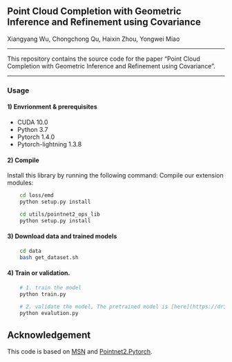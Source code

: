 ## Point Cloud Completion with Geometric Inference and Refinement using Covariance

Xiangyang Wu, Chongchong Qu, Haixin Zhou, Yongwei Miao

-----------

This repository contains the source code for the paper “Point Cloud Completion with Geometric Inference and Refinement using Covariance”.

-----


### Usage

#### 1) Envrionment & prerequisites

- CUDA 10.0
- Python 3.7
- Pytorch 1.4.0
- Pytorch-lightning 1.3.8

#### 2) Compile

Install this library by running the following command:
Compile our extension modules:  

```bash
    cd loss/emd
    python setup.py install

    cd utils/pointnet2_ops_lib
    python setup.py install
```

#### 3) Download data and trained models
```bash
    cd data
    bash get_dataset.sh
```

#### 4) Train or validation. 
```bash
    # 1. train the model
    python train.py 
    
    # 2. validate the model, The pretrained model is [here](https://drive.google.com/file/d/1fgLk4ueRjanDFRjZDo3BAAoFDtKdJ9E9/view?usp=sharing).Download them here, and unzip it under logs/.
    python evalution.py
```

## Acknowledgement

This code is based on  [MSN](https://github.com/Colin97/MSN-Point-Cloud-Completion) and [Pointnet2.Pytorch](https://github.com/erikwijmans/Pointnet2_PyTorch).
